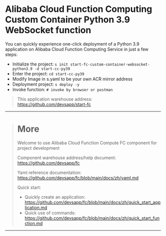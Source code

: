# Alibaba Cloud Function Computing Custom Container Python 3.9 WebSocket function

You can quickly experience one-click deployment of a Python 3.9 application on Alibaba Cloud Function Computing Service in just a few steps:

- Initialize the project: `s init start-fc-custom-container-websocket-python3.9 -d start-cc-py39`
- Enter the project: `cd start-cc-py39`
- Modify Image in s.yaml to be your own ACR mirror address
- Deployment project: `s deploy -y`
- Invoke function: `# invoke by browser or postman`

> This application warehouse address: https://github.com/devsapp/start-fc

------------------------------------
> # More
> Welcome to use Alibaba Cloud Function Compute FC component for project development
> 
> Component warehouse address/help document: https://github.com/devsapp/fc
> 
> Yaml reference documentation: https://github.com/devsapp/fc/blob/main/docs/zh/yaml.md
> 
> Quick start:
>   - Quickly create an application: https://github.com/devsapp/fc/blob/main/docs/zh/quick_start_application.md
>   - Quick use of commands: https://github.com/devsapp/fc/blob/main/docs/zh/quick_start_function.md
------------------------------------